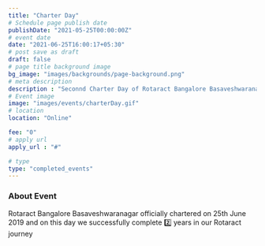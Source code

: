 ```yaml
---
title: "Charter Day"
# Schedule page publish date
publishDate: "2021-05-25T00:00:00Z"
# event date
date: "2021-06-25T16:00:17+05:30"
# post save as draft
draft: false
# page title background image
bg_image: "images/backgrounds/page-background.png"
# meta description
description : "Seconnd Charter Day of Rotaract Bangalore Basaveshwaranagar"
# Event image
image: "images/events/charterDay.gif"
# location
location: "Online"

fee: "0"
# apply url
apply_url : "#"

# type
type: "completed_events"
---
```


### About Event

Rotaract Bangalore Basaveshwaranagar officially chartered on 25th June 2019 and on this day we successfully complete 2️⃣ years in our Rotaract journey
